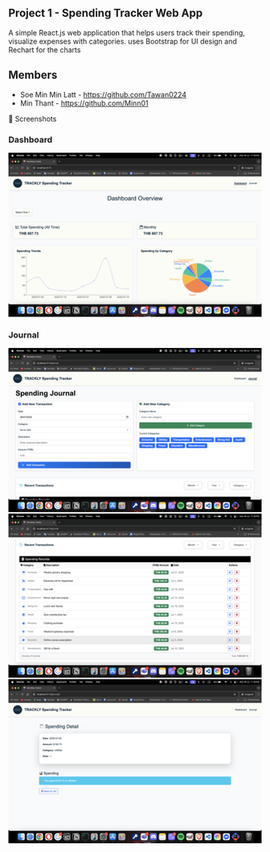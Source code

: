 ## Project 1 - Spending Tracker Web App
A simple React.js web application that helps users track their spending, visualize expenses with categories.
uses Bootstrap for UI design and Rechart for the charts

## Members
- Soe Min Min Latt - https://github.com/Tawan0224
- Min Thant - https://github.com/Minn01

📸 Screenshots
### Dashboard
![alt text](./src/assets/Dashboard.png)


### Journal
![alt text1](./src/assets/Journal1.png)
![alt text2](./src/assets/Journal2.png)
![alt text3](./src/assets/Journal3.png)
